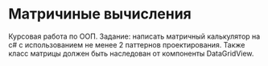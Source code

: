 # Матричиные вычисления
Курсовая работа по ООП.
Задание: написать матричный калькулятор на c# с использованием не менее 2 паттернов проектирования. Также класс матрицы должен быть наследован от компоненты DataGridView.
